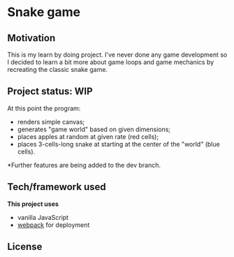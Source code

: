 # Snake game
 
## Motivation
This is my learn by doing project. I've never done any game development so I decided to learn a bit more about game loops and game mechanics by recreating the classic snake game.

## Project status: WIP
At this point the program:
- renders simple canvas;
- generates "game world" based on given dimensions; 
- places apples at random at given rate (red cells);
- places 3-cells-long snake at starting at the center of the "world" (blue cells).

*Further features are being added to the dev branch.

## Tech/framework used
<b>This project uses</b>
- vanilla JavaScript
- [webpack](https://webpack.js.org/) for deployment


## License
